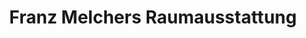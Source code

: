 ---
title: "Franz Melchers Raumausstattung"
url: /ostbevern/franz-melchers-raumausstattung/
shop: Raumausstattung
---